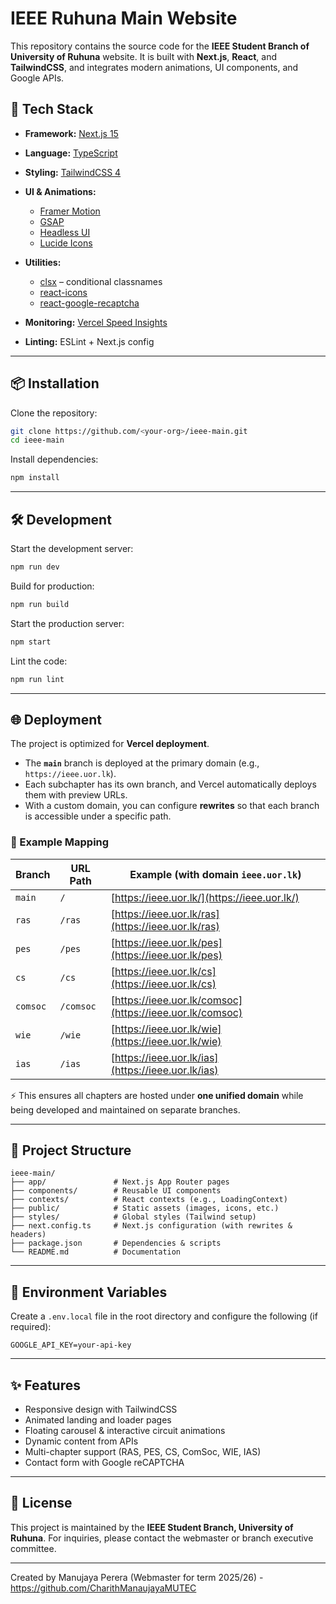 # IEEE Ruhuna Main Website

This repository contains the source code for the **IEEE Student Branch of University of Ruhuna** website. It is built with **Next.js**, **React**, and **TailwindCSS**, and integrates modern animations, UI components, and Google APIs.

## 🚀 Tech Stack

* **Framework:** [Next.js 15](https://nextjs.org/)
* **Language:** [TypeScript](https://www.typescriptlang.org/)
* **Styling:** [TailwindCSS 4](https://tailwindcss.com/)
* **UI & Animations:**

  * [Framer Motion](https://www.framer.com/motion/)
  * [GSAP](https://greensock.com/gsap/)
  * [Headless UI](https://headlessui.com/)
  * [Lucide Icons](https://lucide.dev/)
* **Utilities:**

  * [clsx](https://github.com/lukeed/clsx) – conditional classnames
  * [react-icons](https://react-icons.github.io/react-icons/)
  * [react-google-recaptcha](https://www.npmjs.com/package/react-google-recaptcha)
* **Monitoring:** [Vercel Speed Insights](https://vercel.com/docs/analytics/speed-insights)
* **Linting:** ESLint + Next.js config

---

## 📦 Installation

Clone the repository:

```bash
git clone https://github.com/<your-org>/ieee-main.git
cd ieee-main
```

Install dependencies:

```bash
npm install
```

---

## 🛠️ Development

Start the development server:

```bash
npm run dev
```

Build for production:

```bash
npm run build
```

Start the production server:

```bash
npm start
```

Lint the code:

```bash
npm run lint
```

---

## 🌐 Deployment

The project is optimized for **Vercel deployment**.

* The **`main`** branch is deployed at the primary domain (e.g., `https://ieee.uor.lk`).
* Each subchapter has its own branch, and Vercel automatically deploys them with preview URLs.
* With a custom domain, you can configure **rewrites** so that each branch is accessible under a specific path.

### 🔗 Example Mapping

| Branch   | URL Path  | Example (with domain `ieee.uor.lk`)                      |
| -------- | --------- | -------------------------------------------------------- |
| `main`   | `/`       | [https://ieee.uor.lk/](https://ieee.uor.lk/)             |
| `ras`    | `/ras`    | [https://ieee.uor.lk/ras](https://ieee.uor.lk/ras)       |
| `pes`    | `/pes`    | [https://ieee.uor.lk/pes](https://ieee.uor.lk/pes)       |
| `cs`     | `/cs`     | [https://ieee.uor.lk/cs](https://ieee.uor.lk/cs)         |
| `comsoc` | `/comsoc` | [https://ieee.uor.lk/comsoc](https://ieee.uor.lk/comsoc) |
| `wie`    | `/wie`    | [https://ieee.uor.lk/wie](https://ieee.uor.lk/wie)       |
| `ias`    | `/ias`    | [https://ieee.uor.lk/ias](https://ieee.uor.lk/ias)       |

⚡ This ensures all chapters are hosted under **one unified domain** while being developed and maintained on separate branches.

---

## 📁 Project Structure

```
ieee-main/
├── app/               # Next.js App Router pages
├── components/        # Reusable UI components
├── contexts/          # React contexts (e.g., LoadingContext)
├── public/            # Static assets (images, icons, etc.)
├── styles/            # Global styles (Tailwind setup)
├── next.config.ts     # Next.js configuration (with rewrites & headers)
├── package.json       # Dependencies & scripts
└── README.md          # Documentation
```

---

## 🔑 Environment Variables

Create a `.env.local` file in the root directory and configure the following (if required):

```env
GOOGLE_API_KEY=your-api-key
```

---

## ✨ Features

* Responsive design with TailwindCSS
* Animated landing and loader pages
* Floating carousel & interactive circuit animations
* Dynamic content from APIs
* Multi-chapter support (RAS, PES, CS, ComSoc, WIE, IAS)
* Contact form with Google reCAPTCHA

---

## 📜 License

This project is maintained by the **IEEE Student Branch, University of Ruhuna**.
For inquiries, please contact the webmaster or branch executive committee.

---
Created by Manujaya Perera (Webmaster for term 2025/26) - https://github.com/CharithManaujayaMUTEC
